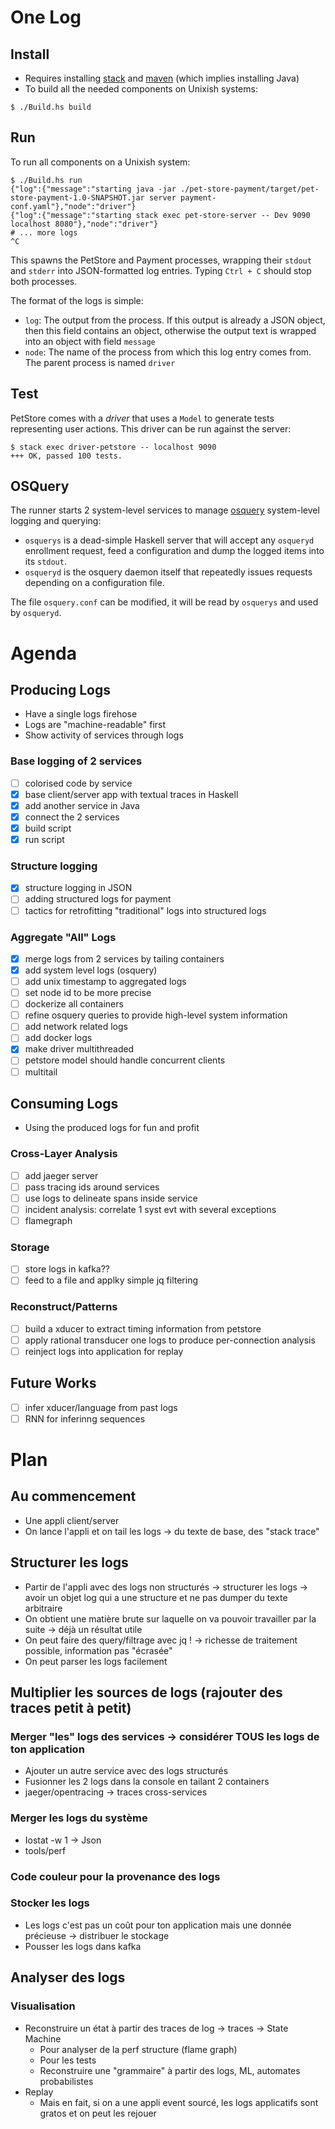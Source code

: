 # One Log

## Install

* Requires installing [stack]() and [maven]() (which implies installing Java)
* To build all the needed components on Unixish systems:

```
$ ./Build.hs build
```

## Run

To run all components on a Unixish system:

```
$ ./Build.hs run
{"log":{"message":"starting java -jar ./pet-store-payment/target/pet-store-payment-1.0-SNAPSHOT.jar server payment-conf.yaml"},"node":"driver"}
{"log":{"message":"starting stack exec pet-store-server -- Dev 9090 localhost 8080"},"node":"driver"}
# ... more logs
^C
```

This spawns the PetStore and Payment processes, wrapping their `stdout` and `stderr` into JSON-formatted log entries.
Typing `Ctrl + C` should stop both processes.

The format of the logs is simple:

* `log`: The output from the process. If this output is already a JSON object, then this field contains an object, otherwise the output text
  is wrapped into an object with field `message`
* `node`: The name of the process from which this log entry comes from. The parent process is named `driver`

## Test

PetStore comes with a *driver* that uses a `Model` to generate tests representing user actions. This driver can be run
against the server:

```
$ stack exec driver-petstore -- localhost 9090
+++ OK, passed 100 tests.
```

## OSQuery

The runner starts 2 system-level services to manage [osquery](https://github.com/facebook/osquery/) system-level logging and querying:

* `osquerys` is a dead-simple Haskell server that will accept any `osqueryd` enrollment request, feed a configuration and dump the logged
items into its `stdout`.
* `osqueryd` is the osquery daemon itself that repeatedly issues requests depending on a configuration file.

The file `osquery.conf` can be modified, it will be read by `osquerys` and used by `osqueryd`.

# Agenda

## Producing Logs

* Have a single logs firehose
* Logs are "machine-readable" first
* Show activity of services through logs

### Base logging of 2 services

* [ ] colorised code by service
* [x] base client/server app with textual traces in Haskell
* [x] add another service in Java
* [x] connect the 2 services
* [x] build script
* [x] run script

### Structure logging

* [x] structure logging in JSON
* [ ] adding structured logs for payment
* [ ] tactics for retrofitting "traditional" logs into structured logs

### Aggregate "All" Logs

* [x] merge logs from 2 services by tailing containers
* [x] add system level logs (osquery)
* [ ] add unix timestamp to aggregated logs
* [ ] set node id to be more precise
* [ ] dockerize all containers
* [ ] refine osquery queries to provide high-level system information
* [ ] add network related logs
* [ ] add docker logs
* [x] make driver multithreaded
* [ ] petstore model should handle concurrent clients
* [ ] multitail

## Consuming Logs

* Using the produced logs for fun and profit

### Cross-Layer Analysis

* [ ] add jaeger server
* [ ] pass tracing ids around services
* [ ] use logs to delineate spans inside service
* [ ] incident analysis: correlate 1 syst evt with several exceptions
* [ ] flamegraph

### Storage

* [ ] store logs in kafka??
* [ ] feed to a file and applky simple jq filtering

### Reconstruct/Patterns

* [ ] build a xducer to extract timing information from petstore
* [ ] apply rational transducer one logs to produce per-connection analysis
* [ ] reinject logs into application for replay

## Future Works

* [ ] infer xducer/language from past logs
* [ ] RNN for inferinng sequences

# Plan

## Au commencement

* Une appli client/server
* On lance l'appli et on tail les logs -> du texte de base, des "stack trace"

## Structurer les logs

* Partir de l'appli avec des logs non structurés -> structurer les logs -> avoir un objet log qui a une structure et ne pas dumper du texte arbitraire
* On obtient une matière brute sur laquelle on va pouvoir travailler par la suite -> déjà un résultat utile
* On peut faire des query/filtrage avec jq ! -> richesse de traitement possible, information pas "écrasée"
* On peut parser les logs facilement

## Multiplier les sources de logs (rajouter des traces petit à petit)

### Merger "les" logs des services -> considérer TOUS les logs de ton application

* Ajouter un autre service avec des logs structurés
* Fusionner les 2 logs dans la console en tailant 2 containers
* jaeger/opentracing → traces cross-services

### Merger les logs du système

* Iostat -w 1 → Json
* tools/perf

### Code couleur pour la provenance des logs

### Stocker  les logs

* Les logs c'est pas un coût pour ton application mais une donnée précieuse  → distribuer le stockage
* Pousser les logs dans kafka

## Analyser des logs

### Visualisation

* Reconstruire un état à partir des traces de log → traces → State Machine
  * Pour analyser de la perf structure (flame graph)
  * Pour les tests
  * Reconstruire une "grammaire" à partir des logs, ML, automates probabilistes
* Replay
  * Mais en fait, si on a une appli event sourcé, les logs applicatifs sont gratos et on peut les rejouer
